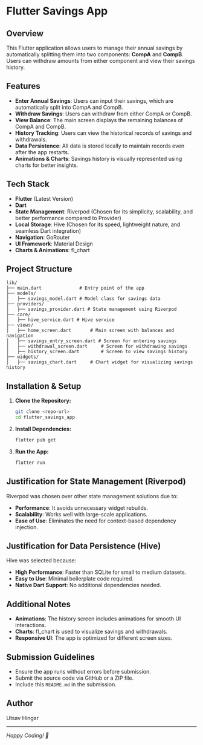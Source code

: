 # Flutter Savings App

## Overview
This Flutter application allows users to manage their annual savings by automatically splitting them into two components: **CompA** and **CompB**. Users can withdraw amounts from either component and view their savings history.

## Features
- **Enter Annual Savings**: Users can input their savings, which are automatically split into CompA and CompB.
- **Withdraw Savings**: Users can withdraw from either CompA or CompB.
- **View Balance**: The main screen displays the remaining balances of CompA and CompB.
- **History Tracking**: Users can view the historical records of savings and withdrawals.
- **Data Persistence**: All data is stored locally to maintain records even after the app restarts.
- **Animations & Charts**: Savings history is visually represented using charts for better insights.

## Tech Stack
- **Flutter** (Latest Version)
- **Dart**
- **State Management**: Riverpod (Chosen for its simplicity, scalability, and better performance compared to Provider)
- **Local Storage**: Hive (Chosen for its speed, lightweight nature, and seamless Dart integration)
- **Navigation**: GoRouter
- **UI Framework**: Material Design
- **Charts & Animations**: fl_chart

## Project Structure
```
lib/
├── main.dart              # Entry point of the app
├── models/
│   ├── savings_model.dart # Model class for savings data
├── providers/
│   ├── savings_provider.dart # State management using Riverpod
├── core/
│   ├── hive_service.dart # Hive service
├── views/
│   ├── home_screen.dart       # Main screen with balances and navigation
│   ├── savings_entry_screen.dart # Screen for entering savings
│   ├── withdrawal_screen.dart     # Screen for withdrawing savings
│   ├── history_screen.dart        # Screen to view savings history
├── widgets/
│   ├── savings_chart.dart     # Chart widget for visualizing savings history
```

## Installation & Setup
1. **Clone the Repository:**
   ```sh
   git clone <repo-url>
   cd flutter_savings_app
   ```
2. **Install Dependencies:**
   ```sh
   flutter pub get
   ```
3. **Run the App:**
   ```sh
   flutter run
   ```

## Justification for State Management (Riverpod)
Riverpod was chosen over other state management solutions due to:
- **Performance**: It avoids unnecessary widget rebuilds.
- **Scalability**: Works well with large-scale applications.
- **Ease of Use**: Eliminates the need for context-based dependency injection.

## Justification for Data Persistence (Hive)
Hive was selected because:
- **High Performance**: Faster than SQLite for small to medium datasets.
- **Easy to Use**: Minimal boilerplate code required.
- **Native Dart Support**: No additional dependencies needed.

## Additional Notes
- **Animations**: The history screen includes animations for smooth UI interactions.
- **Charts**: fl_chart is used to visualize savings and withdrawals.
- **Responsive UI**: The app is optimized for different screen sizes.

## Submission Guidelines
- Ensure the app runs without errors before submission.
- Submit the source code via GitHub or a ZIP file.
- Include this `README.md` in the submission.

## Author
Utsav Hingar

---
*Happy Coding! 🚀*

